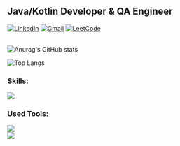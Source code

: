 
## Java/Kotlin Developer & QA Engineer

<div align="left">
<a href="https://www.linkedin.com/in/vladimir-sobornov/"><img alt="LinkedIn" src="https://img.shields.io/badge/linkedin-%230077B5.svg?style=for-the-badge&logo=linkedin&logoColor=white"/></a>
<a href="mailto:thecodegod1@gmail.com"><img alt="Gmail" src="https://img.shields.io/badge/Gmail-D14836?style=for-the-badge&logo=gmail&logoColor=white"/></a>
<a href="https://leetcode.com/SobornovDev/"><img alt="LeetCode" src="https://img.shields.io/badge/LeetCode-FFA116?style=for-the-badge&logo=leetcode&logoColor=white"/></a>
</div>

<br/>

 

![Anurag's GitHub stats](https://github-readme-stats.vercel.app/api?username=SobornovDev&show_icons=true&theme=tokyonight)

![Top Langs](https://github-readme-stats.vercel.app/api/top-langs/?username=SobornovDev&layout=compact&theme=tokyonight)

 
### Skills:

[![](https://skillicons.dev/icons?i=java,spring,hibernate,kotlin,aws,postgres)]()

### Used Tools:

[![](https://skillicons.dev/icons?i=stackoverflow,git,idea,eclipse,docker,vscode)]()                                                             
                                                                                                                                                    </a>                                                                                                                                                   [![](https://skillicons.dev/icons?i=jenkins,openshift,matlab,prometheus,r)]()





